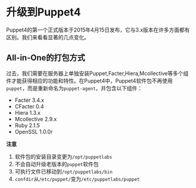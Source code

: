 # 升级到Puppet4

Puppet4的第一个正式版本于2015年4月15日发布，它与3.x版本在许多方面都有区别。我们来看看显著的几点变化。

## All-in-One的打包方式

过去，我们需要在服务器上单独安装Puppet,Facter,Hiera,Mcollective等多个组件才能获得相应的功能和特性。在Puppet4中，Puppet4软件包不再使用`puppet`，而是重新命名为`puppet-agent`，并包含以下组件：
 - Facter 3.4.x
 - CFacter 0.4
 - Hiera 1.3.x
 - Mcollective 2.9.x
 - Ruby 2.1.5
 - OpenSSL 1.0.0r


**注意** 

 1. 软件包的安装目录变更为`/opt/puppetlabs`
 2. 不会自动升级老版本的`puppet`软件包
 3. 可执行文件已移动到`/opt/puppetlabs/bin`
 4. `confdir`从`/etc/puppet/`变为`/etc/puppetlabs/puppet`





